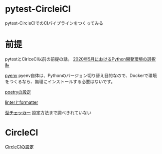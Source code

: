 # pytest-CircleiCI

pytest-CircleCIでのCIパイプラインをつくってみる

# 前提
pytestとCirlceCI以前の前提の話。
[2020年5月におけるPython開発環境の選択肢](https://qiita.com/nicco_mirai/items/80ba4b4bf9db11ac54c6)

[pyenv](./doc/pyenv_setting.md)
pyenv自体は、Pythonのバージョン切り替え目的なので、Dockerで環境をつくるなら、無理にインストールする必要はないです。

[poetryの設定](./doc/poetry_setting.md)

[linterとformatter](./doc/linter_formatter_sertting.md)

~~[型チェッカー](./doc/static_type_checker.md)~~ 設定方法まで調べきれていない



# CircleCI
[CircleCIの設定](./doc/circleci_setting.md)
